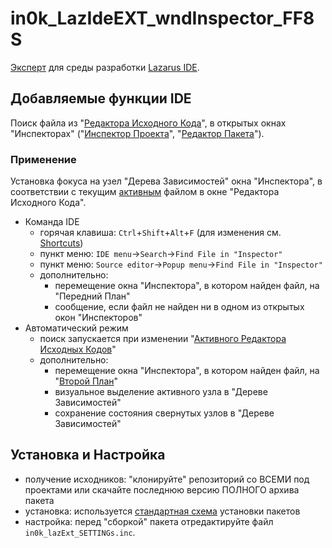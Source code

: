 # in0k_LazIdeEXT_wndInspector_FF8S

[Эксперт](D1) для среды разработки [Lazarus IDE](D2).

## Добавляемые функции IDE
  Поиск файла из "[Редактора Исходного Кода](0)", в открытых окнах "Инспекторах"
  ("[Инспектор Проекта](1)", "[Редактор Пакета](2)").

### Применение
  Установка фокуса на узел "Дерева Зависимостей" окна "Инспектора", в 
  соответствии с текущим [активным](3) файлом в окне "Редактора Исходного Кода".

* Команда IDE
  - горячая клавиша: `Ctrl`+`Shift`+`Alt`+`F` (для изменения см. [Shortcuts](4))
  - пункт меню: `IDE menu`->`Search`->`Find File in "Inspector"`
  - пункт меню: `Source editor`->`Рopup menu`->`Find File in "Inspector"`
  - дополнительно:
    + перемещение окна "Инспектора", в котором найден файл, на "Передний План"
    + сообщение, если файл не найден ни в одном из открытых окон "Инспекторов"
* Автоматический режим
   - поиск запускается при изменении "[Активного Редактора Исходных Кодов](3)"
   - дополнительно:
     + перемещение окна "Инспектора", в котором найден файл, на "[Второй План](5)"
     + визуальное выделение активного узла в "Дереве Зависимостей"
     + сохранение состояния свернутых узлов в "Дереве Зависимостей"


## Установка и Настройка
* получение исходников: "клонируйте" репозиторий со ВСЕМИ под проектами или
  скачайте последнюю версию ПОЛНОГО архива пакета
* установка: используется [стандартная схема](I0) установки пакетов
* настройка: перед "сборкой" пакета отредактируйте файл `in0k_lazExt_SETTINGs.inc`.

[D1]: http://wiki.lazarus.freepascal.org/Extending_the_IDE#Overview
[D2]: http://www.lazarus-ide.org/ 
[I0]: http://wiki.freepascal.org/Install_Packages#Adding_known_packages
[ 0]: http://wiki.freepascal.org/IDE_Window:_Source_Editor
[ 1]: http://wiki.freepascal.org/IDE_Window:_Project_Inspector
[ 2]: http://wiki.freepascal.org/IDE_Window:_Package_Editor
[ 3]: http://wiki.freepascal.org/Extending_the_IDE#Active_source_editor
[ 4]: http://wiki.freepascal.org/Lazarus_IDE_Shortcuts
[ 5]: https://github.com/in0k-src/in0k-bringToSecondPlane
